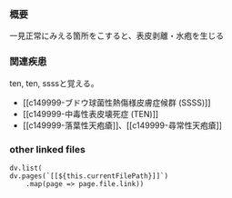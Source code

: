 ### 概要
一見正常にみえる箇所をこすると、表皮剥離・水疱を生じる
### 関連疾患
ten, ten, ssssと覚える。
- [[c149999-ブドウ球菌性熱傷様皮膚症候群 (SSSS)]]
- [[c149999-中毒性表皮壊死症 (TEN)]]
- [[c149999-落葉性天疱瘡]]、[[c149999-尋常性天疱瘡]]
### other linked files
```dataviewjs
dv.list(
dv.pages(`[[${this.currentFilePath}]]`)
	.map(page => page.file.link))
```

